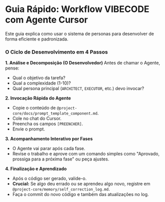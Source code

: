 # Guia Rápido: Workflow VIBECODE com Agente Cursor

Este guia explica como usar o sistema de personas para desenvolver de forma eficiente e padronizada.

### O Ciclo de Desenvolvimento em 4 Passos

**1. Análise e Decomposição (O Desenvolvedor)**
Antes de chamar o Agente, pense:

- Qual o objetivo da tarefa?
- Qual a complexidade (1-10)?
- Qual persona principal (`ARCHITECT`, `EXECUTOR`, etc.) devo invocar?

**2. Invocação Rápida do Agente**

- Copie o conteúdo de `@project-core/docs/prompt_template_component.md`.
- Cole no chat do Cursor.
- Preencha os campos `[PREENCHER]`.
- Envie o prompt.

**3. Acompanhamento Interativo por Fases**

- O Agente vai parar após cada fase.
- Revise o trabalho e aprove com um comando simples como "Aprovado, prossiga para a próxima fase" ou peça ajustes.

**4. Finalização e Aprendizado**

- Após o código ser gerado, valide-o.
- **Crucial:** Se algo deu errado ou se aprendeu algo novo, registre em `@project-core/memory/self_correction_log.md`.
- Faça o commit do novo código e também das atualizações no log.
